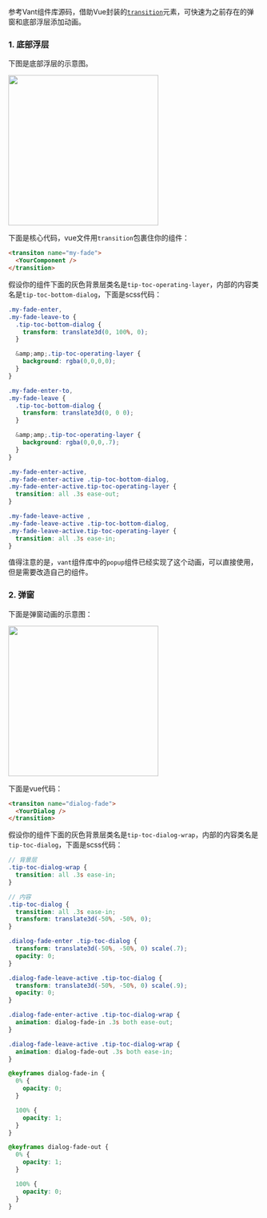 参考Vant组件库源码，借助Vue封装的[`transition`](https://cn.vuejs.org/v2/guide/transitions.html#%E6%A6%82%E8%BF%B0)元素，可快速为之前存在的弹窗和底部浮层添加动画。

### 1. 底部浮层

下图是底部浮层的示意图。

<img src="https://cdn.uwayfly.com/article/2025/4/own_mike_33efb3585a2a147f24.gif"  width="300">

下面是核心代码，vue文件用`transition`包裹住你的组件：

```html
<transiton name="my-fade">
  <YourComponent />
</transition>
```

假设你的组件下面的灰色背景层类名是`tip-toc-operating-layer`，内部的内容类名是`tip-toc-bottom-dialog`，下面是scss代码：

```scss
.my-fade-enter,
.my-fade-leave-to {
  .tip-toc-bottom-dialog {
    transform: translate3d(0, 100%, 0);
  }

  &amp;amp;.tip-toc-operating-layer {
    background: rgba(0,0,0,0);
  }
}

.my-fade-enter-to,
.my-fade-leave {
  .tip-toc-bottom-dialog {
    transform: translate3d(0, 0 0);
  }

  &amp;amp;.tip-toc-operating-layer {
    background: rgba(0,0,0,.7);
  }
}

.my-fade-enter-active,
.my-fade-enter-active .tip-toc-bottom-dialog,
.my-fade-enter-active.tip-toc-operating-layer {
  transition: all .3s ease-out;
}

.my-fade-leave-active ,
.my-fade-leave-active .tip-toc-bottom-dialog,
.my-fade-leave-active.tip-toc-operating-layer {
  transition: all .3s ease-in;
}
```
值得注意的是，`vant`组件库中的`popup`组件已经实现了这个动画，可以直接使用，但是需要改造自己的组件。

### 2. 弹窗

下面是弹窗动画的示意图：

<img src="https://cdn.uwayfly.com/article/2025/4/own_mike_0ac815b7e3c69f6103.gif" width="300">

下面是vue代码：

```html
<transiton name="dialog-fade">
  <YourDialog />
</transition>
```

假设你的组件下面的灰色背景层类名是`tip-toc-dialog-wrap`，内部的内容类名是`tip-toc-dialog`，下面是scss代码：

```scss
// 背景层
.tip-toc-dialog-wrap {
  transition: all .3s ease-in;
}

// 内容
.tip-toc-dialog {
  transition: all .3s ease-in;
  transform: translate3d(-50%, -50%, 0);
}

.dialog-fade-enter .tip-toc-dialog {
  transform: translate3d(-50%, -50%, 0) scale(.7);
  opacity: 0;
}

.dialog-fade-leave-active .tip-toc-dialog {
  transform: translate3d(-50%, -50%, 0) scale(.9);
  opacity: 0;
}

.dialog-fade-enter-active .tip-toc-dialog-wrap {
  animation: dialog-fade-in .3s both ease-out;
}

.dialog-fade-leave-active .tip-toc-dialog-wrap {
  animation: dialog-fade-out .3s both ease-in;
}

@keyframes dialog-fade-in {
  0% {
    opacity: 0;
  }

  100% {
    opacity: 1;
  }
}

@keyframes dialog-fade-out {
  0% {
    opacity: 1;
  }

  100% {
    opacity: 0;
  }
}
```
